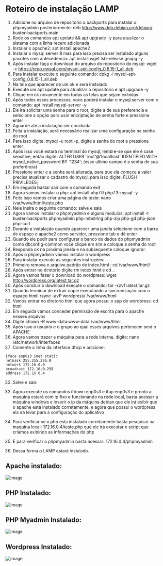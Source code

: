 # Roteiro de instalação LAMP

1. Adicione no arquivo de repositorio o backports para instalar o phpmyadmin posteriormente: deb http://www.deb.debian.org/debian/ buster-backports.main
2. Rode os comandos apt update && apt upgrade -y para atualizar o sistema com a linha recem adicionada
3. Instalar o apache2: apt install apache2
4. Instalar o mysql server 8 mas para isso precisa ser instalado alguns pacotes com antecedencia: apt install wget lsb-release gnupg -y
5. Após instalar faça o download do arquivo do repositorio do mysql: wget -c https://repo.mysql.com/mysql-apt-config_0.8.15-1_all.deb
6. Para instalar execute o seguinte comando: dpkg -i mysql-apt-config_0.8.15-1_all.deb
7. Na tela que aparecer de um ok e será instalado
8. Execute um apt update para atualizar o repositorio e apt upgrade -y
9. Clique em ok novamente em todas as telas que sejam exibidas
10. Após todos esses processos, voce poderá instalar o mysql server com o comando: apt install mysql-server -y
11. Ele irá solicitar uma senha para o root, digite a de sua preferencia e selecione a opção para usar encriptação de senha forte e pressione enter
12. Aguarde até a instalação ser concluida
13. Feita a instalação, será necessário realizar uma configuração na senha do root
14. Para isso digite: mysql -u root -p, digite a senha do root e pressione enter
15. Após isso você estará no terminal do mysql, lembre-se que ele é case sensitive, então digite: ALTER USER 'root'@'localhost' IDENTIFIED WITH mysql_native_password BY '1234'; (esse ultimo campo é a senha de sua preferência)
16. Pressione enter e a senha será alterada, para que ela comece a valer precisa atualizar o cadastro do mysql, para isso digite: FLUSH PRIVILEGES;
17. Em seguida bastar sair com o comando exit
18. Agora vamos instalar o php: apt install php7.0 php7.3-mysql -y
19. Feito isso vamos criar uma página de teste: nano /var/www/html/teste.php
20. Nele insira o seguinte comando: <?php phpinfo (); ?> salve e saia
21. Agora vamos instalar o phpmyadmin e alguns modulos: apt install -t buster-backports phpmyadmin php-mbstring php-zip php-gd php-json php-curl
22. Durante a instalação quando aparecer uma janela selecione com a barra de espaço o apache2 como servidor, pressione tab e dê enter
23. Quando ele pedir para configurar o banco de dados do phpmyadmin como dbconfig-common voce clique em sim e coloque a senha do root
24. Responda ok na proxima janela e na subsequente coloque ignorar.
25. Após o phpmyadmin vamos instalar o wordpress
26. Para instalar execute as seguintes instruções:
27. Primeiro remova o arquivo padrão de index.html : cd /var/www/html/
28. Após entrar no diretorio digite rm index.html e cd ..
29. Agora vamos fazer o download do wordpress: wget http://wordpress.org/latest.tar.gz
30. Após concluir o download execute o comando: tar -xzvf latest.tar.gz
31. Quando terminar de extrair copie executando a sincronização com o espaço html: rsync -avP wordpress/ /var/www/html
32. Vamos entrar no diretorio html que agora possui o app do wordpress: cd html
33. Em seguida vamos conceder permissão de escrita para o apache nesses arquivos
34. Digite chown -R www-data:www-data /var/www/html
35. Após isso o usuário e o grupo ao qual esses arquivos pertencem será o APACHE
37. Agora vamos trazer a máquina para a rede interna, digite: nano /etc/network/interfaces
38. Comente a linha da interface dhcp e adicione:
```
iface enp0s3 inet static
netmask 255.255.255.0
network 172.16.0.0
broadcast 172.16.0.255
address 172.16.0.4
```
32. Salve e saia
33. Agora execute os comandos ifdown enp0s3 e ifup enp0s3 e pronto a maquina estará com ip fixo e funcionando na rede local, basta acessar a máquina windows e inserir o ip da máquina debian que ele irá exibir que o apache está instalado corretamente, e agora que possui o wordpress ela irá levar para a configuração do aplicativo
34. Para verificar se o php esta instalado corretamente basta pesquisar na maquina local: 172.16.0.4/teste.php que ele irá executar o script que criamos exibindo as informações do php
35. E para verificar o phpmyadmin basta acessar: 172.16.0.4/phpmyadmin

36. Dessa forma o LAMP estará instalado.


## Apache instalado:
![image](https://user-images.githubusercontent.com/54211710/144758715-aa5e4348-29b6-469e-b6bb-c26dd8bc0a20.png)

## PHP Instalado:
![image](https://user-images.githubusercontent.com/54211710/144758773-4c2828ed-a32e-4269-963b-85edb21126e4.png)

## PHP Myadmin Instalado:
![image](https://user-images.githubusercontent.com/54211710/144758802-1d1a0316-3c8e-4656-a2ca-7dc99a4be701.png)

## Wordpress Instalado:
![image](https://user-images.githubusercontent.com/54211710/144759474-aae2e70d-0df9-451d-a3a1-fe0d599a6897.png)
